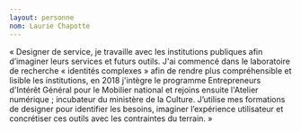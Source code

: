 ```yaml
---
layout: personne
nom: Laurie Chapotte
---
```


« Designer de service, je travaille avec les institutions publiques afin d’imaginer leurs services et futurs outils. J'ai commencé dans le laboratoire de recherche « identités complexes » afin de rendre plus compréhensible et lisible les institutions, en 2018 j'intègre le programme Entrepreneurs d'Intérêt Général pour le Mobilier national et rejoins ensuite l'Atelier numérique ; incubateur du ministère de la Culture. J’utilise mes formations de designer pour identifier les besoins, imaginer l’expérience utilisateur et concrétiser ces outils avec les contraintes du terrain. »

